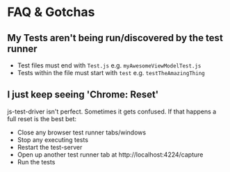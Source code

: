 # FAQ & Gotchas

## My Tests aren't being run/discovered by the test runner

* Test files must end with `Test.js` e.g. `myAwesomeViewModelTest.js`
* Tests within the file must start with `test` e.g. `testTheAmazingThing`

## I just keep seeing 'Chrome: Reset'

js-test-driver isn't perfect. Sometimes it gets confused. If that happens a full
reset is the best bet:

* Close any browser test runner tabs/windows
* Stop any executing tests
* Restart the test-server
* Open up another test runner tab at http://localhost:4224/capture
* Run the tests
